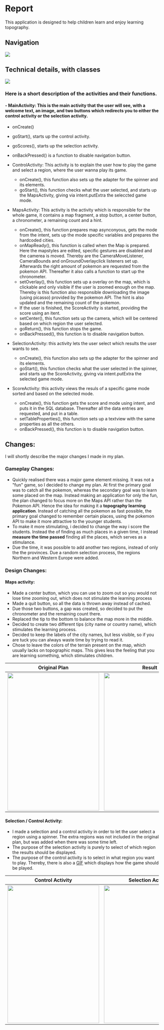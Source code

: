 # Report
This application is designed to help children learn and enjoy learning topography.


## Navigation
<img src="https://github.com/moez-baksi/EindProject/blob/master/doc/planOverview.png" />


## Technical details, with classes
<img src="https://github.com/moez-baksi/EindProject/blob/master/doc/planDetail.png" />

### Here is a short description of the activities and their functions. 
#### - MainActivity: This is the main activity that the user will see, with a welcome text, an image, and two buttons which redirects you to either the control activity or the selection activity.
  - onCreate()
  - goStart(), starts up the control activity.
  - goScores(), starts up the selection activity.
  - onBackPressed() is a function to disable navigation button.
  
- ControlActivity: This activity is to explain the user how to play the game and select a region, where the user wanna play its game.
  - onCreate(), this function also sets up the adapter for the spinner and its elements.
  - goStart(), this function checks what the user selected, and starts up the MapsActivity, giving via intent.putExtra the seleccted game mode.
 
- MapsActivity: This activity is the activity which is responsible for the whole game, it contains a map fragment, a stop button, a center button, a chronometer, a remaining count and a hint.
  - onCreate(), this function prepares map asynconyous, gets the mode from the intent, sets up the mode specific variables and prepares the hardcoded cities.
  - onMapReady(), this function is called when the Map is prepared. Here the mapstyles are edited, specific gestures are disabled and the camerea is moved. Thereby are the CameraMoveListener, CameraBounds and onGroundOverlayclick listeners set up. Afterwards the right amount of pokemon are requested from the pokemon API. Thereafter it also calls a function to start up the chronometer.
  - setOverlay(), this function sets up a overlay on the map, which is clickable and only visible if the user is zoomed enough on the map. Thereby is this function also responsible downloading the image (using picasso) provided by the pokemon API. The hint is also updated and the remaining count of the pokemon. 
  - If the user is finished, the ScoreActivity is started, providing the score using an itent.
  - setCenter(), this function sets up the camera, which will be centered based on which region the user selected.
  - goReturn(), this function stops the game.
  - onBackPressed(), this function is to disable navigation button.
  
- SelectionActivity: this activity lets the user select which results the user wants to see.
  - onCreate(), this function also sets up the adapter for the spinner and its elements.
  - goStart(), this function checks what the user selected in the spinner, and starts up the ScoreActivity, giving via intent.putExtra the selected game mode.
  
- ScoreActivity: this activity views the resuls of a specific game mode sorted and based on the selected mode.
  - onCreate(), this function gets the score and mode using intent, and puts it in the SQL database. Thereafter all the data entries are requested, and put in a table. 
  - setTableProperties(), this function sets up a textview with the same properties as all the others.
  - onBackPressed(), this function is to disable navigation button.


## Changes:
I will shortly describe the major changes I made in my plan.

### Gameplay Changes:
- Quickly realised there was a major game element missing. It was not a "fun" game, so I decided to change my plan. At first the primary goal was to catch all the pokemon, whereas the secondary goal was to learn some placed on the map. Instead making an application for only the fun, the plan changed to focus more on the Maps API rather than the Pokemon API. Hence the idea for making it a **topography learning application**. Instead of catching all the pokemon as fast possible, the primary goal changed to remember certain places, using the pokemon API to make it more attractive to the younger students. 
- To make it more stimulating, i decided to change the way i score the students. Instead the of finding as much places in a given time, I instead **measure the time passed** finding all the places, which serves as a stimulance. 
- Due the time, it was possible to add another two regions, instead of only the the provinces. Due a random selection process, the regions Northern and Western Europe were added.


### Design Changes:

#### Maps activity:
- Made a center button, which you can use to zoom out so you would not lose time zooming out, which does not stimulate the learning process
- Made a quit button, so all the data is thrown away instead of cached.
- Due those two buttons, a gap was created, so decided to put the chronometer and the remaining count there.
- Replaced the tip to the bottom to balance the map more in the middle.
- Decided to create two different tips (city name or country name), which stimulates the learning process.
- Decided to keep the labels of the city names, but less visible, so if you are tuck you can always waste time by trying to read it. 
- Chose to leave the colors of the terrain present on the map, which usually lacks on topographic maps. This gives less the feeling that you are learning something, which stimulates children.
  
Original Plan              | Result
:-------------------------:|:-------------------------:
<img src="https://github.com/moez-baksi/EindProject/blob/master/doc/old%20design.png" width="300" height="450" /> |<img src="https://github.com/moez-baksi/EindProject/blob/master/doc/game1.png" width="300" height="450" /> 


#### Selection / Control Activity:
- I made a selection and a control activity in order to let the user select a region using a spinner. The extra regions was not included in the original plan, but  was added when there was some time left.
- The purpose of the selection activity is purely to select of which region the results should be displayed. 
- The purpose of the control activity is to select in what region you want to play. Thereby, there is also a [GIF](https://github.com/moez-baksi/EindProject/blob/master/doc/Tutoriall.gif) which displays how the game should be played.
  
Control Activity           | Selection Activity
:-------------------------:|:-------------------------:
<img src="https://github.com/moez-baksi/EindProject/blob/master/doc/selection.png" width="300" height="450" /> |<img src="https://github.com/moez-baksi/EindProject/blob/master/doc/selection2.png" width="300" height="450" /> 

